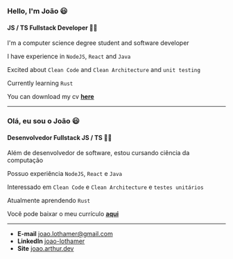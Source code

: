 ### Hello, I'm João 😃

#### JS / TS Fullstack Developer 👨‍💻

I'm a computer science degree student and software developer

I have experience in `NodeJS`, `React` and `Java`

Excited about `Clean Code` and `Clean Architecture` and `unit testing`

Currently learning `Rust`

You can download my cv
[**here**](https://github.com/joao-arthur/aboutme.md/releases/latest/download/curriculum-joao-arthur-en.pdf)

---

### Olá, eu sou o João 😃

#### Desenvolvedor Fullstack JS / TS 👨‍💻

Além de desenvolvedor de software, estou cursando ciência da computação

Possuo experiência `NodeJS`, `React` e `Java`

Interessado em `Clean Code` e `Clean Architecture` e `testes unitários`

Atualmente aprendendo `Rust`

Você pode baixar o meu currículo
[**aqui**](https://github.com/joao-arthur/aboutme.md/releases/latest/download/curriculum-joao-arthur-pt.pdf)

---

- **E-mail** [joao.lothamer@gmail.com](mailto://joao.lothamer@gmail.com)
- **LinkedIn** [joao-lothamer](https://www.linkedin.com/in/joao-lothamer)
- **Site** [joao.arthur.dev](https://www.joao-arthur.dev)
